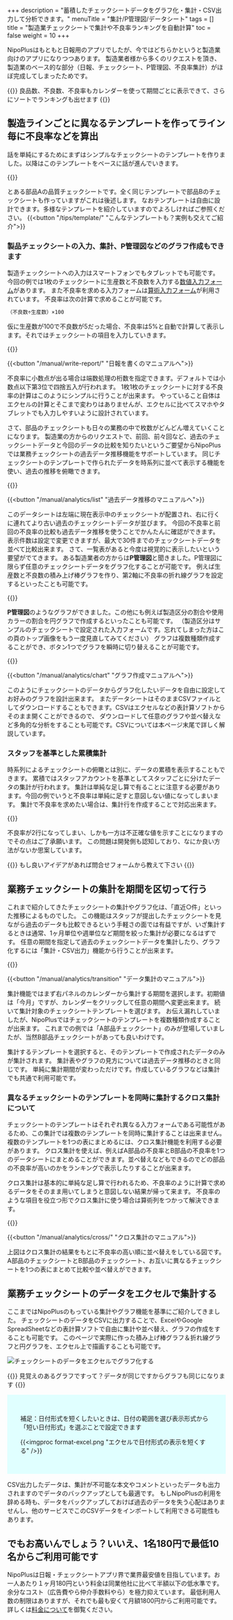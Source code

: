 +++
description = "蓄積したチェックシートデータをグラフ化・集計・CSV出力して分析できます。"
menuTitle = "集計/P管理図/データシート"
tags = []
title = "製造業チェックシートで集計や不良率ランキングを自動計算"
toc = false
weight = 10
+++

NipoPlusはもともと日報用のアプリでしたが、今ではどちらかというと製造業向けのアプリになりつつあります。
製造業者様から多くのリクエストを頂き、製造業のベース的な部分（日報、チェックシート、P管理図、不良率集計）がほぼ完成してしまったためです。

{{<alice pos="right" icon="here">}}
良品数、不良数、不良率もカレンダーを使って期間ごとに表示できて、さらにソートでランキングも出せます
{{</alice>}}

## 製造ラインごとに異なるテンプレートを作ってライン毎に不良率などを算出

話を単純にするためにまずはシンプルなチェックシートのテンプレートを作りました。以降はこのテンプレートをベースに話が進んでいきます。

{{<appscreen filename="checksheet" title="製造業向けの部品品質チェックシートサンプル" >}}

とある部品Aの品質チェックシートです。全く同じテンプレートで部品Bのチェックシートも作っていますがこれは後述します。
なおテンプレートは自由に設計できます。多様なテンプレートを紹介していますのでよろしければご参照ください。
{{<button "/tips/template/" "こんなテンプレートも？実例も交えてご紹介">}}

### 製品チェックシートの入力、集計、P管理図などのグラフ作成もできます

製造チェックシートへの入力はスマートフォンでもタブレットでも可能です。
今回の例では1枚のチェックシートに生産数と不良数を入力する[数値入力フォーム](/manual/initial-setting/template/math/)があります。
また不良率を求める入力フォームは[算術入力フォーム](/manual/initial-setting/template/calc/)が利用されています。
不良率は次の計算で求めることが可能です。

```sh
（不良数÷生産数）×100
```

仮に生産数が100で不良数が5だった場合、不良率は5%と自動で計算して表示します。それではチェックシートの項目を入力していきます。

{{<appscreen filename="auto-calc" title="チェックシートにデータを入力します。スマホやタブレットからも入力が可能です。不良率などの計算フォームがある場合は自動で値が計算されます" >}}

{{<button "/manual/write-report/" "日報を書くのマニュアルへ">}}

不良率に小数点が出る場合は端数処理の桁数を指定できます。デフォルトでは小数点以下第3位で四捨五入が行われます。
1枚1枚のチェックシートに対する不良率の計算はこのようにシンプルに行うことが出来ます。
やっていること自体はエクセルの計算とそこまで変わりはありませんが、エクセルに比べてスマホやタブレットでも入力しやすいように設計されています。

さて、部品のチェックシートも日々の業務の中で枚数がどんどん増えていくことになります。
製造業の方からのリクエストで、前回、前々回など、過去のチェックシートデータと今回のデータの比較を知りたいというご要望からNipoPlusでは業務チェックシートの過去データ推移機能をサポートしています。
同じチェックシートのテンプレートで作られたデータを時系列に並べて表示する機能を使い、過去の推移を俯瞰できます。

{{<appscreen filename="history" title="過去データ推移を使うと前回・前々回のチェックシートのデータと今回のチェックシートデータを比較しながら確認することが可能です"  >}}

{{<button "/manual/analytics/list" "過去データ推移のマニュアルへ">}}

このデータシートは左端に現在表示中のチェックシートが配置され、右に行くに連れてより古い過去のチェックシートデータが並びます。
今回の不良率と前回の不良率の比較も過去データ推移を使うことでかんたんに確認ができます。
表示件数は設定で変更できますが、最大で30件までのチェックシートデータを並べて比較出来ます。
さて、一覧表があると今度は視覚的に表示したいという要望がでてきます。
ある製造業者の方からは**P管理図**と聞きました。P管理図に限らず任意のチェックシートデータをグラフ化することが可能です。
例えば生産数と不良数の積み上げ棒グラフを作り、第2軸に不良率の折れ線グラフを設定するといったことも可能です。

{{<appscreen filename="charts" title="チェックシートのデータをもとにP管理図を作成" >}}



**P管理図**のようなグラフができました。この他にも例えば製造区分の割合や使用カラーの割合を円グラフで作成するといったことも可能です。
（製造区分はサンプルのチェックシートで設定された入力フォームです。忘れてしまった方はこの頁のトップ画像をもう一度見直してみてください）
グラフは複数種類作成することができ、ボタン1つでグラフを瞬時に切り替えることが可能です。

{{<appscreen filename="pie-chart" title="チェックシートのデータをもとに円グラフを作成" >}}

{{<button "/manual/analytics/chart" "グラフ作成マニュアルへ">}}

このようにチェックシートのデータからグラフ化したいデータを自由に設定してお好みのグラフを設計出来ます。
またデータシートはそのままCSVファイルとしてダウンロードすることもできます。CSVはエクセルなどの表計算ソフトからそのまま開くことができるので、
ダウンロードして任意のグラフや並べ替えなど多角的な分析をすることも可能です。CSVについては本ページ末尾で詳しく解説しています。

### スタッフを基準とした累積集計

時系列によるチェックシートの俯瞰とは別に、データの累積を表示することもできます。
累積ではスタッフアカウントを基準としてスタッフごとに分けたデータの集計が行われます。
集計は単純な足し算で有ることに注意する必要があります。今回の例でいうと不良率は単純に足すと意図しない値になってしまいます。
集計で不良率を求めたい場合は、集計行を作成することで対応出来ます。

{{<appscreen filename="sumtotal" title="チェックシートのデータをスタッフを基準として集計する" >}}

不良率が2行になってしまい、しかも一方は不正確な値を示すことになりますのでその点はご了承願います。
この問題は開発側も認知しており、なにか良い方法がないか思案しています。

{{<alice pos="right" icon="please">}}
もし良いアイデアがあれば問合せフォームから教えて下さい
{{</alice>}}

## 業務チェックシートの集計を期間を区切って行う

これまで紹介してきたチェックシートの集計やグラフ化は、「直近○件」といった推移によるものでした。
この機能はスタッフが提出したチェックシートを見ながら過去のデータも比較できるという手軽さの面では有益ですが、いざ集計するときは通常、1ヶ月単位や週単位など期間を絞った集計が必要になるはずです。
任意の期間を指定して過去のチェックシートデータを集計したり、グラフ化するには「集計・CSV出力」機能から行うことが出来ます。

{{<appscreen filename="analytics" title="期間を指定してチェックシートのデータを集計する" >}}

{{<button "/manual/analytics/transition" "データ集計のマニュアル">}}

集計機能ではまず右パネルのカレンダーから集計する期間を選択します。初期値は「今月」ですが、カレンダーをクリックして任意の期間へ変更出来ます。
続いて集計対象のチェックシートテンプレートを選びます。
お伝え漏れしていましたが、NipoPlusではチェックシートのテンプレートを複数種類作成することが出来ます。
これまでの例では「A部品チェックシート」のみが登場していましたが、当然B部品チェックシートがあっても良いわけです。  

集計するテンプレートを選択すると、そのテンプレートで作成されたデータのみが集計されます。
集計表やグラフの見方については過去データ推移のときと同じです。
単純に集計期間が変わっただけです。作成しているグラフなどは集計でも共通で利用可能です。

### 異なるチェックシートのテンプレートを同時に集計するクロス集計について

チェックシートのテンプレートはそれぞれ異なる入力フォームである可能性があるため、この集計では複数のテンプレートを同時に集計することは出来ません。
複数のテンプレートを1つの表にまとめるには、クロス集計機能を利用する必要があります。
クロス集計を使えば、例えばA部品の不良率とB部品の不良率を1つのデータシートにまとめることができます。並べ替えなどもできるのでどの部品の不良率が高いのかをランキングで表示したりすることが出来ます。

クロス集計は基本的に単純な足し算で行われるため、不良率のように計算で求めるデータをそのまま用いてしまうと意図しない結果が帰って来ます。
不良率のような項目を役立つ形でクロス集計に使う場合は算術列をつかって解決できます。

{{<appscreen filename="cross" title="クロス集計を使うことで複数のチェックシートテンプレートを1つの表にまとめて集計できます" >}}

{{<button "/manual/analytics/cross/" "クロス集計のマニュアル">}}

上図はクロス集計の結果をもとに不良率の高い順に並べ替えをしている図です。
A部品のチェックシートとB部品のチェックシート、お互いに異なるチェックシートを1つの表にまとめて比較や並べ替えができます。

## 業務チェックシートのデータをエクセルで集計する

ここまではNipoPlusのもっている集計やグラフ機能を基準にご紹介してきました。
チェックシートのデータをCSVに出力することで、ExcelやGoogle SpreadSheetなどの表計算ソフトで自由に集計や並べ替え、グラフの作成をすることも可能です。
このページで実際に作った積み上げ棒グラフ＆折れ線グラフと円グラフを、エクセル上で描画することも可能です。

![チェックシートのデータをエクセルでグラフ化する](excel-chart.png)

{{<alice pos="right" icon="ok">}}
見覚えのあるグラフですって？データが同じですからグラフも同じになります
{{</alice>}}

<div style="background:lightcyan;padding:30px">

補足：日付形式を短くしたいときは、日付の範囲を選び表示形式から「短い日付形式」を選ぶことで設定できます

{{<imgproc format-excel.png "エクセルで日付形式の表示を短くする" />}}

</div>

CSV出力したデータは、集計が不可能な本文やコメントといったデータも出力されますのでデータのバックアップとしても最適です。
もしNipoPlusの利用を辞める時も、データをバックアップしておけば過去のデータを失う心配はありませんし、他のサービスでこのCSVデータをインポートして利用できる可能性もあります。


## でもお高いんでしょう？いいえ、1名180円で最低10名からご利用可能です

NipoPlusは日報・チェックシートアプリ界で業界最安値を目指しています。お一人あたり１ヶ月180円という料金は同業他社に比べて半額以下の低水準です。
余分なコスト（広告費やら仲介手数料やら）を極力抑えています。
最低利用人数の制限はありますが、それでも最も安くて月額1800円からご利用可能です。詳しくは[料金について](/price/)を御覧ください。

